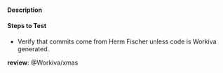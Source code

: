 #### Description

#### Steps to Test
- Verify that commits come from Herm Fischer unless code is Workiva generated.

**review**:
@Workiva/xmas
